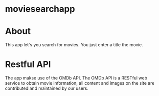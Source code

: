 # moviesearchapp
# About
This app let's you search for movies. You just enter a title the movie.

# Restful API
The app makse use of the OMDb API. The OMDb API is a RESTful web service to obtain movie information, all content and images on the site are contributed and maintained by our users.


